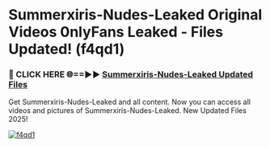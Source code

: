 # Summerxiris-Nudes-Leaked Original Videos 0nlyFans Leaked - Files Updated! (f4qd1)

<h3>🔴 CLICK HERE 🌐==►► <a href="https://tinyurl.com/yc6ubb5a" rel="nofollow">Summerxiris-Nudes-Leaked Updated Files</a></h3>

Get Summerxiris-Nudes-Leaked and all content. Now you can access all videos and pictures of Summerxiris-Nudes-Leaked. New Updated Files 2025!

[![f4qd1](https://i.imgur.com/7eu0CRL.gif)](https://tinyurl.com/yc6ubb5a)
